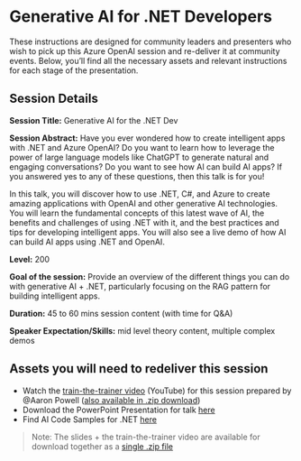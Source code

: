 # Generative AI for .NET Developers

These instructions are designed for community leaders and presenters who wish to pick up this Azure OpenAI session and re-deliver it at community events. Below, you’ll find all the necessary assets and relevant instructions for each stage of the presentation.

## Session Details

**Session Title:** Generative AI for the .NET Dev

**Session Abstract:** Have you ever wondered how to create intelligent apps with .NET and Azure OpenAI? Do you want to learn how to leverage the power of large language models like ChatGPT to generate natural and engaging conversations? Do you want to see how AI can build AI apps? If you answered yes to any of these questions, then this talk is for you! 
 
In this talk, you will discover how to use .NET, C#, and Azure to create amazing applications with OpenAI and other generative AI technologies. You will learn the fundamental concepts of this latest wave of AI, the benefits and challenges of using .NET with it, and the best practices and tips for developing intelligent apps. You will also see a live demo of how AI can build AI apps using .NET and OpenAI. 

**Level:** 200

**Goal of the session:** Provide an overview of the different things you can do with generative AI + .NET, particularly focusing on the RAG pattern for building intelligent apps.

**Duration:** 45 to 60 mins session content (with time for Q&A)

**Speaker Expectation/Skills:** mid level theory content, multiple complex demos

## Assets you will need to redeliver this session

* Watch the [train-the-trainer video](https://www.youtube.com/watch?v=6QRNDFurwCM) (YouTube) for this session prepared by @Aaron Powell ([also available in .zip download](https://github.com/microsoft/community-content/releases/download/SeasonOfAI/Generative.AI.for.Dotnet.Developers.May2024.zip))
* Download the PowerPoint Presentation for talk [here](https://github.com/microsoft/community-content/releases/download/SeasonOfAI/Generative.AI.for.dotnet.Devs.May2024.pptx)
* Find AI Code Samples for .NET [here](https://github.com/dotnet/ai-samples)

> Note: The slides + the train-the-trainer video are available for download together as a [single .zip file](https://github.com/microsoft/community-content/releases/download/SeasonOfAI/Generative.AI.for.Dotnet.Developers.May2024.zip)
